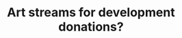 ---
title: 'Art streams for development donations?'
redirect_to:
  - 'https://discuss.pencil2d.org/t/art-streams-for-development-donations/1224'
---